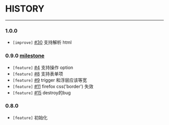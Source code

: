 # HISTORY

---

### 1.0.0

- `[improve]` [#30](https://github.com/aralejs/select/issues/30) 支持解析 html

### 0.9.0 [milestone](https://github.com/aralejs/select/issues?milestone=1&page=1&state=closed)

- `[feature]` [#4](https://github.com/aralejs/select/issues/4) 支持操作 option
- `[feature]` [#8](https://github.com/aralejs/select/issues/8) 支持表单项
- `[feature]` [#9](https://github.com/aralejs/select/issues/9) trigger 和浮层应该等宽
- `[feature]` [#11](https://github.com/aralejs/select/issues/11) firefox css('border') 失效
- `[feature]` [#15](https://github.com/aralejs/select/issues/15) destroy的bug

### 0.8.0

- `[feature]` 初始化

